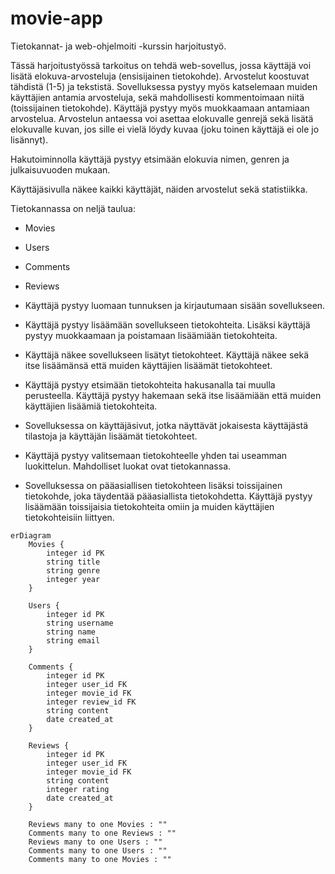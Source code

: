 # movie-app

Tietokannat- ja web-ohjelmoiti -kurssin harjoitustyö.

Tässä harjoitustyössä tarkoitus on tehdä web-sovellus, jossa käyttäjä voi lisätä elokuva-arvosteluja (ensisijainen tietokohde). Arvostelut koostuvat tähdistä (1-5) ja tekstistä. Sovelluksessa pystyy myös katselemaan muiden käyttäjien antamia arvosteluja, sekä mahdollisesti kommentoimaan niitä (toissijainen tietokohde). Käyttäjä pystyy myös muokkaamaan antamiaan arvostelua. Arvostelun antaessa voi asettaa elokuvalle genrejä sekä lisätä elokuvalle kuvan, jos sille ei vielä löydy kuvaa (joku toinen käyttäjä ei ole jo lisännyt).  

Hakutoiminnolla käyttäjä pystyy etsimään elokuvia nimen, genren ja julkaisuvuoden mukaan. 

Käyttäjäsivulla näkee kaikki käyttäjät, näiden arvostelut sekä statistiikka.

Tietokannassa on neljä taulua:
- Movies
- Users
- Comments
- Reviews

- Käyttäjä pystyy luomaan tunnuksen ja kirjautumaan sisään sovellukseen.
- Käyttäjä pystyy lisäämään sovellukseen tietokohteita. Lisäksi käyttäjä pystyy muokkaamaan ja poistamaan lisäämiään tietokohteita.
- Käyttäjä näkee sovellukseen lisätyt tietokohteet. Käyttäjä näkee sekä itse lisäämänsä että muiden käyttäjien lisäämät tietokohteet.
- Käyttäjä pystyy etsimään tietokohteita hakusanalla tai muulla perusteella. Käyttäjä pystyy hakemaan sekä itse lisäämiään että muiden käyttäjien lisäämiä tietokohteita.
- Sovelluksessa on käyttäjäsivut, jotka näyttävät jokaisesta käyttäjästä tilastoja ja käyttäjän lisäämät tietokohteet.
- Käyttäjä pystyy valitsemaan tietokohteelle yhden tai useamman luokittelun. Mahdolliset luokat ovat tietokannassa.
- Sovelluksessa on pääasiallisen tietokohteen lisäksi toissijainen tietokohde, joka täydentää pääasiallista tietokohdetta. Käyttäjä pystyy lisäämään toissijaisia tietokohteita omiin ja muiden käyttäjien tietokohteisiin liittyen.


```mermaid
erDiagram
    Movies {
        integer id PK
        string title
        string genre
        integer year
    }
    
    Users {
        integer id PK
        string username
        string name
        string email
    }

    Comments {
        integer id PK
        integer user_id FK
        integer movie_id FK
        integer review_id FK
        string content
        date created_at
    }

    Reviews {
        integer id PK
        integer user_id FK
        integer movie_id FK
        string content
        integer rating
        date created_at
    }

    Reviews many to one Movies : ""
    Comments many to one Reviews : ""
    Reviews many to one Users : ""
    Comments many to one Users : ""
    Comments many to one Movies : ""

```